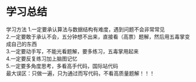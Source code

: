 # 学习总结
学习方法
1.一定要承认算法与数据结构有难度，遇到问题不会非常常见  
2.一定要敢于承认不会，五分钟想不出来，直接看（高票）题解，然后用五毒掌变成自己的东西  
3.一定要动手写，不能光看题解，要多练习，五毒掌用起来  
4.一定要反复练习加上脑图记忆  
5.一定要多角度思考，多看高手代码，国际站代码  
最大误区：只做一遍，只为通过而写代码，不看高质量题解！！！  
